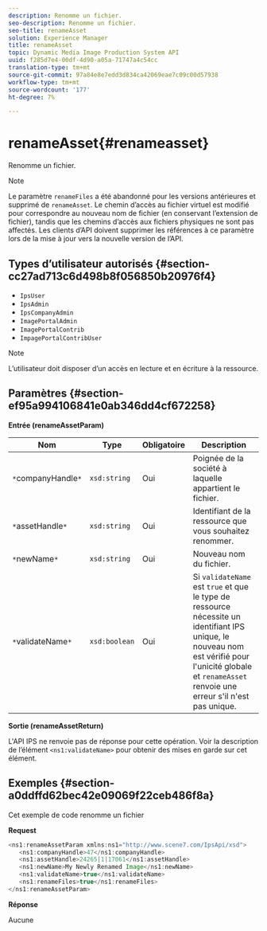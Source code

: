 ```yaml
---
description: Renomme un fichier.
seo-description: Renomme un fichier.
seo-title: renameAsset
solution: Experience Manager
title: renameAsset
topic: Dynamic Media Image Production System API
uuid: f285d7e4-00df-4d90-a05a-71747a4c54cc
translation-type: tm+mt
source-git-commit: 97a84e8e7edd3d834ca42069eae7c09c00d57938
workflow-type: tm+mt
source-wordcount: '177'
ht-degree: 7%

---
```



# renameAsset{#renameasset}

Renomme un fichier.

>[!NOTE]
>
>Le paramètre `renameFiles` a été abandonné pour les versions antérieures et supprimé de `renameAsset`. Le chemin d’accès au fichier virtuel est modifié pour correspondre au nouveau nom de fichier (en conservant l’extension de fichier), tandis que les chemins d’accès aux fichiers physiques ne sont pas affectés. Les clients d’API doivent supprimer les références à ce paramètre lors de la mise à jour vers la nouvelle version de l’API.

## Types d’utilisateur autorisés {#section-cc27ad713c6d498b8f056850b20976f4}

* `IpsUser`
* `IpsAdmin`
* `IpsCompanyAdmin`
* `ImagePortalAdmin`
* `ImagePortalContrib`
* `ImpagePortalContribUser`

>[!NOTE]
>
>L’utilisateur doit disposer d’un accès en lecture et en écriture à la ressource.

## Paramètres {#section-ef95a994106841e0ab346dd4cf672258}

**Entrée (renameAssetParam)**

| Nom | Type | Obligatoire | Description |
|---|---|---|---|
| `*`companyHandle`*` | `xsd:string` | Oui | Poignée de la société à laquelle appartient le fichier. |
| `*`assetHandle`*` | `xsd:string` | Oui | Identifiant de la ressource que vous souhaitez renommer. |
| `*`newName`*` | `xsd:string` | Oui | Nouveau nom du fichier. |
| `*`validateName`*` | `xsd:boolean` | Oui | Si `validateName` est `true` et que le type de ressource nécessite un identifiant IPS unique, le nouveau nom est vérifié pour l&#39;unicité globale et `renameAsset` renvoie une erreur s&#39;il n&#39;est pas unique. |

**Sortie (renameAssetReturn)**

L&#39;API IPS ne renvoie pas de réponse pour cette opération. Voir la description de l’élément `<ns1:validateName>` pour obtenir des mises en garde sur cet élément.

## Exemples {#section-a0ddffd62bec42e09069f22ceb486f8a}

Cet exemple de code renomme un fichier

**Request**

```java
<ns1:renameAssetParam xmlns:ns1="http://www.scene7.com/IpsApi/xsd">
   <ns1:companyHandle>47</ns1:companyHandle>
   <ns1:assetHandle>24265|1|17061</ns1:assetHandle>
   <ns1:newName>My Newly Renamed Image</ns1:newName>
   <ns1:validateName>true</ns1:validateName>
   <ns1:renameFiles>true</ns1:renameFiles>
</ns1:renameAssetParam>
```

**Réponse**

Aucune
